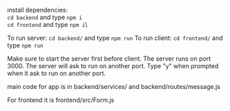 install dependencies:\
`cd backend` and type `npm i`\
`cd frontend` and type `npm i`\

To run server: `cd backend/` and type `npm run`
To run client: `cd frontend/` and type `npm run`

Make sure to start the server first before client. The server runs on port 3000. The server will ask to run on another port. Type "y" when prompted when it ask to run on another port.

main code for app is in backend/services/ and backend/routes/message.js

For frontend it is frontend/src/Form.js